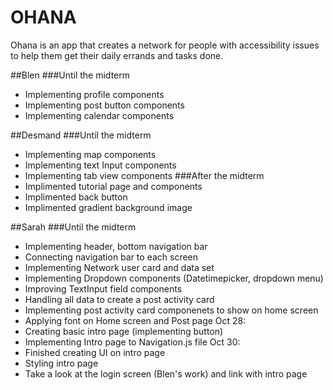 # OHANA
Ohana is an app that creates a network for people with accessibility issues to help them get their daily errands and tasks done.

##Blen
###Until the midterm
- Implementing profile components
- Implementing post button components
- Implementing calendar components

##Desmand
###Until the midterm
- Implementing map components
- Implementing text Input components
- Implementing tab view components
###After the midterm
- Implimented tutorial page and components
- Implimented back button
- Implimented gradient background image

##Sarah
###Until the midterm
- Implementing header, bottom navigation bar
- Connecting navigation bar to each screen
- Implementing Network user card and data set
- Implementing Dropdown components (Datetimepicker, dropdown menu)
- Improving TextInput field components
- Handling all data to create a post activity card
- Implementing post activity card componenets to show on home screen
- Applying font on Home screen and Post page
Oct 28:
- Creating basic intro page (implementing button)
- Implementing Intro page to Navigation.js file
Oct 30:
- Finished creating UI on intro page
- Styling intro page
- Take a look at the login screen (Blen's work) and link with intro page

